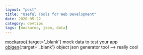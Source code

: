 ```yaml
---
layout: "post"
title: "Useful Tools for Web Development"
date: 2020-05-22
category: devtips
tags: [mockaroo, json, data]
---
```


[mockaroo](https://mockaroo.com/){:target='\_blank'} mock data to test your app  
[objgen](http://www.objgen.com/json){:target='\_blank'} object json generator tool --> really cool
